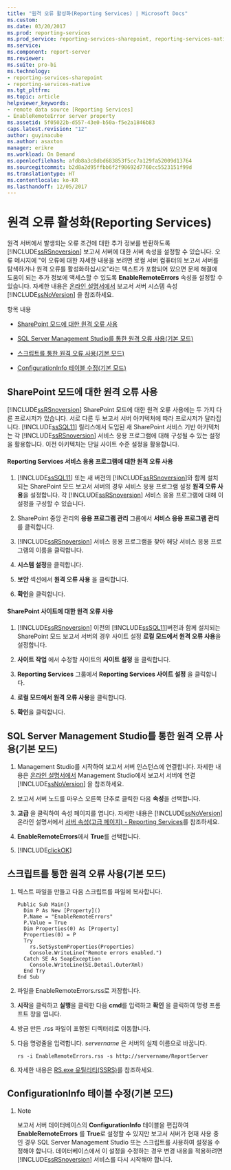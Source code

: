 ```yaml
---
title: "원격 오류 활성화(Reporting Services) | Microsoft Docs"
ms.custom: 
ms.date: 03/20/2017
ms.prod: reporting-services
ms.prod_service: reporting-services-sharepoint, reporting-services-native
ms.service: 
ms.component: report-server
ms.reviewer: 
ms.suite: pro-bi
ms.technology:
- reporting-services-sharepoint
- reporting-services-native
ms.tgt_pltfrm: 
ms.topic: article
helpviewer_keywords:
- remote data source [Reporting Services]
- EnableRemoteError server property
ms.assetid: 5f05022b-d557-43e0-b50a-f5e2a1846b83
caps.latest.revision: "12"
author: guyinacube
ms.author: asaxton
manager: erikre
ms.workload: On Demand
ms.openlocfilehash: afdb8a3c8dbd683853f5cc7a129fa52009d13764
ms.sourcegitcommit: b2d8a2d95ffbb6f2f98692d7760cc5523151f99d
ms.translationtype: HT
ms.contentlocale: ko-KR
ms.lasthandoff: 12/05/2017
---
```

# <a name="enable-remote-errors-reporting-services"></a>원격 오류 활성화(Reporting Services)
  원격 서버에서 발생되는 오류 조건에 대한 추가 정보를 반환하도록 [!INCLUDE[ssRSnoversion](../../includes/ssrsnoversion-md.md)] 보고서 서버에 대한 서버 속성을 설정할 수 있습니다. 오류 메시지에 "이 오류에 대한 자세한 내용을 보려면 로컬 서버 컴퓨터의 보고서 서버를 탐색하거나 원격 오류를 활성화하십시오"라는 텍스트가 포함되어 있으면 문제 해결에 도움이 되는 추가 정보에 액세스할 수 있도록 **EnableRemoteErrors** 속성을 설정할 수 있습니다. 자세한 내용은 [온라인 설명서에서](../../reporting-services/report-server-web-service/net-framework/reporting-services-properties-report-server-system-properties.md) 보고서 서버 시스템 속성 [!INCLUDE[ssNoVersion](../../includes/ssnoversion-md.md)] 을 참조하세요.  
  
 항목 내용  
  
-   [SharePoint 모드에 대한 원격 오류 사용](#bkmk_sharepoint)  
  
-   [SQL Server Management Studio를 통한 원격 오류 사용(기본 모드)](#bkmk_mgtStudio)  
  
-   [스크립트를 통한 원격 오류 사용(기본 모드)](#bkmk_script)  
  
-   [ConfigurationInfo 테이블 수정(기본 모드)](#bkmk_ConfigurationInfo)  
  
##  <a name="bkmk_sharepoint"></a> SharePoint 모드에 대한 원격 오류 사용  
 [!INCLUDE[ssRSnoversion](../../includes/ssrsnoversion-md.md)] SharePoint 모드에 대한 원격 오류 사용에는 두 가지 다른 프로시저가 있습니다. 서로 다른 두 보고서 서버 아키텍처에 따라 프로시저가 달라집니다. [!INCLUDE[ssSQL11](../../includes/sssql11-md.md)] 릴리스에서 도입된 새 SharePoint 서비스 기반 아키텍처는 각 [!INCLUDE[ssRSnoversion](../../includes/ssrsnoversion-md.md)] 서비스 응용 프로그램에 대해 구성될 수 있는 설정을 활용합니다. 이전 아키텍처는 단일 사이트 수준 설정을 활용합니다.  
  
#### <a name="enable-remote-errors-for-a-reporting-services-service-application"></a>Reporting Services 서비스 응용 프로그램에 대한 원격 오류 사용  
  
1.  [!INCLUDE[ssSQL11](../../includes/sssql11-md.md)] 또는 새 버전의 [!INCLUDE[ssRSnoversion](../../includes/ssrsnoversion-md.md)]와 함께 설치되는 SharePoint 모드 보고서 서버의 경우 서비스 응용 프로그램 설정 **원격 오류 사용**을 설정합니다. 각 [!INCLUDE[ssRSnoversion](../../includes/ssrsnoversion-md.md)] 서비스 응용 프로그램에 대해 이 설정을 구성할 수 있습니다.  
  
2.  SharePoint 중앙 관리의 **응용 프로그램 관리** 그룹에서 **서비스 응용 프로그램 관리** 를 클릭합니다.  
  
3.  [!INCLUDE[ssRSnoversion](../../includes/ssrsnoversion-md.md)] 서비스 응용 프로그램을 찾아 해당 서비스 응용 프로그램의 이름을 클릭합니다.  
  
4.  **시스템 설정**을 클릭합니다.  
  
5.  **보안** 섹션에서 **원격 오류 사용** 을 클릭합니다.  
  
6.  **확인**을 클릭합니다.  
  
#### <a name="enable-remote-errors-for-a-sharepoint-site"></a>SharePoint 사이트에 대한 원격 오류 사용  
  
1.  [!INCLUDE[ssRSnoversion](../../includes/ssrsnoversion-md.md)] 이전의 [!INCLUDE[ssSQL11](../../includes/sssql11-md.md)]버전과 함께 설치되는 SharePoint 모드 보고서 서버의 경우 사이트 설정 **로컬 모드에서 원격 오류 사용**을 설정합니다.  
  
2.  **사이트 작업** 에서 수정할 사이트의 **사이트 설정** 을 클릭합니다.  
  
3.  **Reporting Services** 그룹에서 **Reporting Services 사이트 설정** 을 클릭합니다.  
  
4.  **로컬 모드에서 원격 오류 사용**을 클릭합니다.  
  
5.  **확인**을 클릭합니다.  
  
##  <a name="bkmk_mgtStudio"></a> SQL Server Management Studio를 통한 원격 오류 사용(기본 모드)  
  
1.  Management Studio를 시작하여 보고서 서버 인스턴스에 연결합니다. 자세한 내용은 [온라인 설명서에서](../../reporting-services/tools/connect-to-a-report-server-in-management-studio.md) Management Studio에서 보고서 서버에 연결 [!INCLUDE[ssNoVersion](../../includes/ssnoversion-md.md)] 을 참조하세요.  
  
2.  보고서 서버 노드를 마우스 오른쪽 단추로 클릭한 다음 **속성**을 선택합니다.  
  
3.  **고급** 을 클릭하여 속성 페이지를 엽니다. 자세한 내용은 [!INCLUDE[ssNoVersion](../../includes/ssnoversion-md.md)] 온라인 설명서에서 [서버 속성&#40;고급 페이지&#41; - Reporting Services](../../reporting-services/tools/server-properties-advanced-page-reporting-services.md)를 참조하세요.  
  
4.  **EnableRemoteErrors**에서 **True**를 선택합니다.  
  
5.  [!INCLUDE[clickOK](../../includes/clickok-md.md)]  
  
##  <a name="bkmk_script"></a> 스크립트를 통한 원격 오류 사용(기본 모드)  
  
1.  텍스트 파일을 만들고 다음 스크립트를 파일에 복사합니다.  
  
    ```  
    Public Sub Main()  
      Dim P As New [Property]()  
      P.Name = "EnableRemoteErrors"  
      P.Value = True  
      Dim Properties(0) As [Property]  
      Properties(0) = P  
      Try  
        rs.SetSystemProperties(Properties)  
        Console.WriteLine("Remote errors enabled.")  
      Catch SE As SoapException  
        Console.WriteLine(SE.Detail.OuterXml)  
      End Try  
    End Sub  
    ```  
  
2.  파일을 EnableRemoteErrors.rss로 저장합니다.  
  
3.  **시작**을 클릭하고 **실행**을 클릭한 다음 **cmd**를 입력하고 **확인** 을 클릭하여 명령 프롬프트 창을 엽니다.  
  
4.  방금 만든 .rss 파일이 포함된 디렉터리로 이동합니다.  
  
5.  다음 명령줄을 입력합니다. *servername* 은 서버의 실제 이름으로 바꿉니다.  
  
    ```  
    rs -i EnableRemoteErrors.rss -s http://servername/ReportServer  
    ```  
  
6.  자세한 내용은 [RS.exe 유틸리티&#40;SSRS&#41;](../../reporting-services/tools/rs-exe-utility-ssrs.md)를 참조하세요.  
  
##  <a name="bkmk_ConfigurationInfo"></a> ConfigurationInfo 테이블 수정(기본 모드)  
  
1.  > [!NOTE]  
    >  보고서 서버 데이터베이스의 **ConfigurationInfo** 테이블을 편집하여 **EnableRemoteErrors** 를 **True**로 설정할 수 있지만 보고서 서버가 현재 사용 중인 경우 SQL Server Management Studio 또는 스크립트를 사용하여 설정을 수정해야 합니다. 데이터베이스에서 이 설정을 수정하는 경우 변경 내용을 적용하려면 [!INCLUDE[ssRSnoversion](../../includes/ssrsnoversion-md.md)] 서비스를 다시 시작해야 합니다.  
  
  
